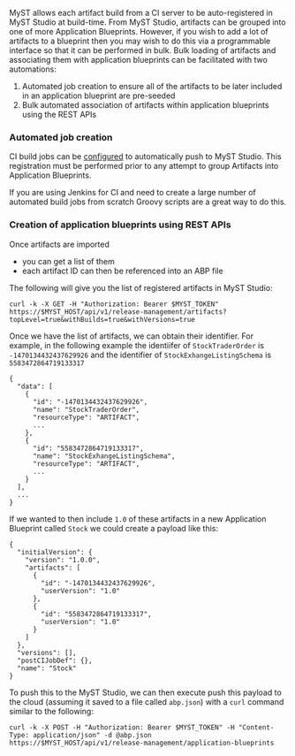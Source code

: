 MyST allows each artifact build from a CI server to be auto-registered in MyST Studio at build-time. From MyST Studio, artifacts can be grouped into one of more Application Blueprints. However, if you wish to add a lot of artifacts to a blueprint then you may wish to do this via a programmable interface so that it can be performed in bulk. Bulk loading of artifacts and associating them with application blueprints can be facilitated with two automations:

1. Automated job creation to ensure all of the artifacts to be later included in an application blueprint are pre-seeded
2. Bulk automated association of artifacts within application blueprints using the REST APIs

### Automated job creation

CI build jobs can be [configured](https://docs.rubiconred.com/myst-studio/build/ci/) to automatically push to MyST Studio. This registration must be performed prior to any attempt to group Artifacts into Application Blueprints.

If you are using Jenkins for CI and need to create a large number of automated build jobs from scratch Groovy scripts are a great way to do this.

### Creation of application blueprints using REST APIs

Once artifacts are imported
- you can get a list of them
- each artifact ID can then be referenced into an ABP file

The following will give you the list of registered artifacts in MyST Studio:
```
curl -k -X GET -H "Authorization: Bearer $MYST_TOKEN" https://$MYST_HOST/api/v1/release-management/artifacts?topLevel=true&withBuilds=true&withVersions=true
```

Once we have the list of artifacts, we can obtain their identifier. For example, in the following example the identiifer of `StockTraderOrder` is `-1470134432437629926` and the identifier of `StockExhangeListingSchema` is `5583472864719133317`
```
{
  "data": [
    {
      "id": "-1470134432437629926",
      "name": "StockTraderOrder",
      "resourceType": "ARTIFACT",
      ...
    },
    {
      "id": "5583472864719133317",
      "name": "StockExhangeListingSchema",
      "resourceType": "ARTIFACT",
      ...
    }
  ],
  ...
}      
```

If we wanted to then include `1.0` of these artifacts in a new Application Blueprint called `Stock` we could create a payload like this:
```
{
  "initialVersion": {
    "version": "1.0.0",
    "artifacts": [
      {
        "id": "-1470134432437629926",
        "userVersion": "1.0"
      },
      {
        "id": "5583472864719133317",
        "userVersion": "1.0"
      }
    ]
  },
  "versions": [],
  "postCIJobDef": {},
  "name": "Stock"
}
```

To push this to the MyST Studio, we can then execute push this payload to the cloud (assuming it saved to a file called `abp.json`) with a `curl` command similar to the following:

```
curl -k -X POST -H "Authorization: Bearer $MYST_TOKEN" -H "Content-Type: application/json" -d @abp.json  https://$MYST_HOST/api/v1/release-management/application-blueprints
```


